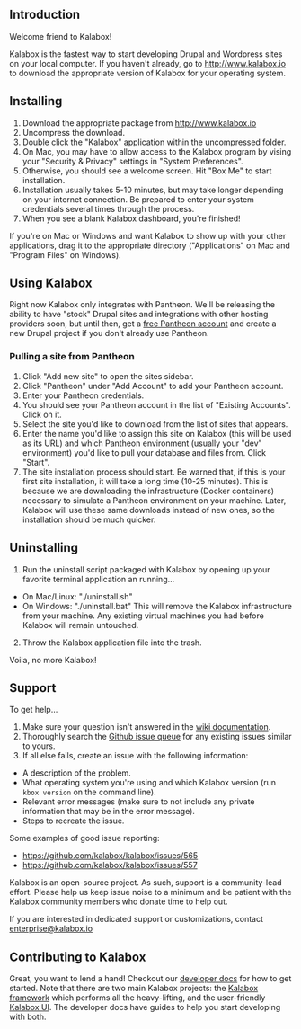 ## Introduction

Welcome friend to Kalabox!

Kalabox is the fastest way to start developing Drupal and Wordpress sites on your local computer. If you haven't already, go to http://www.kalabox.io to download the appropriate version of Kalabox for your operating system.

## Installing

1. Download the appropriate package from http://www.kalabox.io
1. Uncompress the download.
2. Double click the "Kalabox" application within the uncompressed folder.
3. On Mac, you may have to allow access to the Kalabox program by vising your "Security & Privacy" settings in "System Preferences".
4. Otherwise, you should see a welcome screen. Hit "Box Me" to start installation.
5. Installation usually takes 5-10 minutes, but may take longer depending on your internet connection. Be prepared to enter your system credentials several times through the process.
6. When you see a blank Kalabox dashboard, you're finished!

If you're on Mac or Windows and want Kalabox to show up with your other applications, drag it to the appropriate directory ("Applications" on Mac and "Program Files" on Windows).

## Using Kalabox

Right now Kalabox only integrates with Pantheon. We'll be releasing the ability to have "stock" Drupal sites and integrations with other hosting providers soon, but until then, get a [free Pantheon account](https://pantheon.io/register) and create a new Drupal project if you don't already use Pantheon.

### Pulling a site from Pantheon

1. Click "Add new site" to open the sites sidebar.
2. Click "Pantheon" under "Add Account" to add your Pantheon account.
3. Enter your Pantheon credentials.
4. You should see your Pantheon account in the list of "Existing Accounts". Click on it.
5. Select the site you'd like to download from the list of sites that appears.
6. Enter the name you'd like to assign this site on Kalabox (this will be used as its URL) and which Pantheon environment (usually your "dev" environment) you'd like to pull your database and files from. Click "Start".
7. The site installation process should start. Be warned that, if this is your first site installation, it will take a long time (10-25 minutes). This is because we are downloading the infrastructure (Docker containers) necessary to simulate a Pantheon environment on your machine. Later, Kalabox will use these same downloads instead of new ones, so the installation should be much quicker.

## Uninstalling 

1. Run the uninstall script packaged with Kalabox by opening up your favorite terminal application an running...
- On Mac/Linux: "./uninstall.sh"
- On Windows: "./uninstall.bat"
This will remove the Kalabox infrastructure from your machine. Any existing virtual machines you had before Kalabox will remain untouched.
2. Throw the Kalabox application file into the trash.

Voila, no more Kalabox!

## Support

To get help...

1. Make sure your question isn't answered in the [wiki documentation](https://github.com/kalabox/kalabox/wiki).
2. Thoroughly search the [Github issue queue](https://github.com/kalabox/kalabox/issues) for any existing issues similar to yours.
3. If all else fails, create an issue with the following information:

- A description of the problem.
- What operating system you're using and which Kalabox version (run `kbox version` on the command line).
- Relevant error messages (make sure to not include any private information that may be in the error message).
- Steps to recreate the issue.

Some examples of good issue reporting:

- https://github.com/kalabox/kalabox/issues/565
- https://github.com/kalabox/kalabox/issues/557

Kalabox is an open-source project. As such, support is a community-lead effort. Please help us keep issue noise to a minimum and be patient with the Kalabox community members who donate time to help out.

If you are interested in dedicated support or customizations, contact enterprise@kalabox.io

## Contributing to Kalabox

Great, you want to lend a hand! Checkout our [developer docs](https://github.com/kalabox/kalabox/wiki/Contribution-Guide) for how to get started. Note that there are two main Kalabox projects: the [Kalabox framework](https://github.com/kalabox/kalabox) which performs all the heavy-lifting, and the user-friendly [Kalabox UI](https://github.com/kalabox/kalabox-ui). The developer docs have guides to help you start developing with both.
